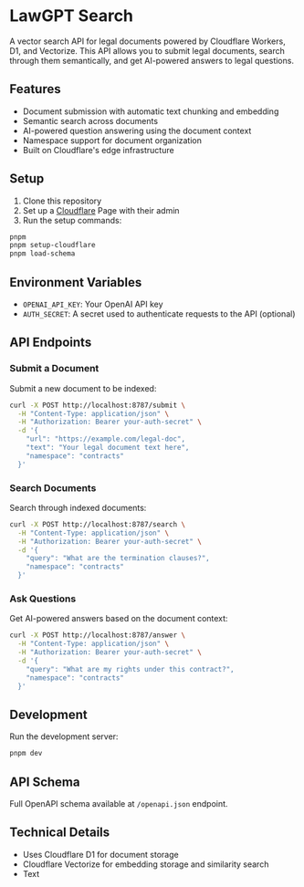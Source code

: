 # LawGPT Search

A vector search API for legal documents powered by Cloudflare Workers, D1, and Vectorize. This API allows you to submit legal documents, search through them semantically, and get AI-powered answers to legal questions.

## Features

- Document submission with automatic text chunking and embedding
- Semantic search across documents
- AI-powered question answering using the document context
- Namespace support for document organization
- Built on Cloudflare's edge infrastructure

## Setup

1. Clone this repository
2. Set up a [Cloudflare](https://www.cloudflare.com/) Page with their admin
3. Run the setup commands:

```bash
pnpm
pnpm setup-cloudflare
pnpm load-schema
```

## Environment Variables

- `OPENAI_API_KEY`: Your OpenAI API key
- `AUTH_SECRET`: A secret used to authenticate requests to the API (optional)

## API Endpoints

### Submit a Document

Submit a new document to be indexed:

```bash
curl -X POST http://localhost:8787/submit \
  -H "Content-Type: application/json" \
  -H "Authorization: Bearer your-auth-secret" \
  -d '{
    "url": "https://example.com/legal-doc",
    "text": "Your legal document text here",
    "namespace": "contracts"
  }'
```

### Search Documents

Search through indexed documents:

```bash
curl -X POST http://localhost:8787/search \
  -H "Content-Type: application/json" \
  -H "Authorization: Bearer your-auth-secret" \
  -d '{
    "query": "What are the termination clauses?",
    "namespace": "contracts"
  }'
```

### Ask Questions

Get AI-powered answers based on the document context:

```bash
curl -X POST http://localhost:8787/answer \
  -H "Content-Type: application/json" \
  -H "Authorization: Bearer your-auth-secret" \
  -d '{
    "query": "What are my rights under this contract?",
    "namespace": "contracts"
  }'
```

## Development

Run the development server:

```bash
pnpm dev
```

## API Schema

Full OpenAPI schema available at `/openapi.json` endpoint.

## Technical Details

- Uses Cloudflare D1 for document storage
- Cloudflare Vectorize for embedding storage and similarity search
- Text
